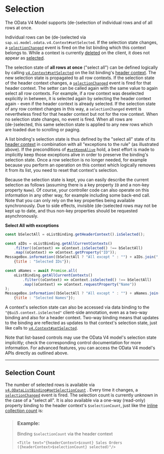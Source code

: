 <!-- loioec55312f796f45e8883810af3b68b46c -->

# Selection

The OData V4 Model supports \(de-\)selection of individual rows and of all rows at once.

Individual rows can be \(de-\)selected via `sap.ui.model.odata.v4.Context#setSelected`. If the selection state changes, a [`selectionChanged`](https://ui5.sap.com/#/api/sap.ui.model.odata.v4.ODataListBinding%23events/selectionChanged) event is fired on the list binding which this context belongs to. While a context is currently [deleted](https://ui5.sap.com/#/api/sap.ui.model.odata.v4.Context%23methods/isDeleted) on the client, it does not appear as [selected](https://ui5.sap.com/#/api/sap.ui.model.odata.v4.Context%23methods/isSelected).

The selection state of **all rows at once** \("select all"\) can be defined logically by calling [`v4.Context#setSelected`](https://ui5.sap.com/#/api/sap.ui.model.odata.v4.Context%23methods/setSelected) on the list binding's [header context](https://ui5.sap.com/#/api/sap.ui.model.odata.v4.ODataListBinding%23methods/getHeaderContext). The new selection state is propagated to all row contexts. If the selection state of the header context changes, a [`selectionChanged`](https://ui5.sap.com/#/api/sap.ui.model.odata.v4.ODataListBinding%23events/selectionChanged) event is fired for that header context. The setter can be called again with the same value to again select all row contexts. For example, if a row context was deselected explicitly in between, it is selected again by selecting the header context again - even if the header context is already selected. If the selection state of any row context changes in this way, a `selectionChanged` event is nevertheless fired for that header context but not for the row context. When no selection state changes, no event is fired. When all rows are \(de-\)selected, this same selection state is applied to any new rows which are loaded due to scrolling or paging.

A list binding's selection state is thus defined by the "select all" state of its [header context](https://ui5.sap.com/#/api/sap.ui.model.odata.v4.ODataListBinding%23methods/getHeaderContext) in combination with all "exceptions to the rule" \(as illustrated above\). If the preconditions of [`#setKeepAlive`](https://ui5.sap.com/#/api/sap.ui.model.odata.v4.Context%23methods/setKeepAlive) hold, a best effort is made to implicitly keep those exceptions alive in order to preserve the binding's selection state. Once a row selection is no longer needed, for example because you perform an operation on this context which logically removes it from its list, you need to reset that context's selection.

Because the selection state is kept, you can easily describe the current selection as follows \(assuming there is a key property `ID` and a non-key property `Name`\). Of course, your controller code can also operate on this information in any other way, for example including some back-end call. Note that you can only rely on the key properties being available synchronously. Due to side effects, invisible \(de-\)selected rows may not be kept up to date, and thus non-key properties should be requested asynchronously.

**Select All with exceptions** 

```js
const bSelectAll = oListBinding.getHeaderContext().isSelected();
 
const aIDs = oListBinding.getAllCurrentContexts()
    .filter((oContext) => oContext.isSelected() !== bSelectAll)
    .map((oContext) => oContext.getProperty("ID"));
MessageBox.information((bSelectAll ? "All except " : "") + aIDs.join(", "),
    {title : "Selected IDs"});
 
const aNames = await Promise.all(
    oListBinding.getAllCurrentContexts()
        .filter((oContext) => oContext.isSelected() !== bSelectAll)
        .map((oContext) => oContext.requestProperty("Name"))
);
MessageBox.information((bSelectAll ? "All except " : "") + aNames.join(", "),
    {title : "Selected Names"});
```

A context's selection state can also be accessed via data binding to the `"@$ui5.context.isSelected"` client-side annotation, even as a two-way binding and also for a header context. Two-way binding means that updates to the binding are reflected as updates to that context's selection state, just like calls to [`v4.Context#setSelected`](https://ui5.sap.com/#/api/sap.ui.model.odata.v4.Context%23methods/setSelected).

Note that list-based controls may use the OData V4 model's selection state implicitly; check the corresponding control documentation for more information. For advanced features, you can access the OData V4 model's APIs directly as outlined above.

***

<a name="loioec55312f796f45e8883810af3b68b46c__section_SCN"/>

## Selection Count

The number of selected rows is available via [`v4.ODataListBinding#getSelectionCount`](https://ui5.sap.com/#/api/sap.ui.model.odata.v4.ODataListBinding%23methods/getSelectionCount) . Every time it changes, a [`selectionChanged`](https://ui5.sap.com/#/api/sap.ui.model.odata.v4.ODataListBinding%23events/selectionChanged) event is fired. The selection count is currently unknown in the case of a "select all". It is also available via a one-way \(read-only\) property binding to the header context's `$selectionCount`, just like the [inline collection count](binding-collection-inline-count-77d2310.md) is:

> ### Example:  
> Binding `$selectionCount` via the header context
> 
> ```
> <Title text="{headerContext>$count} Sales Orders ({headerContext>$selectionCount} selected)"/>
> ```

